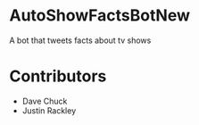 # AutoShowFactsBotNew
A bot that tweets facts about tv shows

# Contributors
* Dave Chuck
* Justin Rackley
